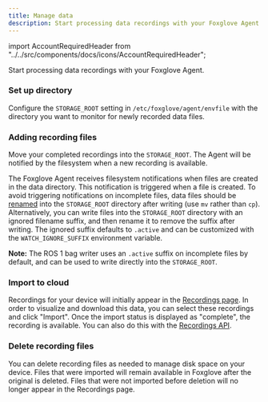 ```yaml
---
title: Manage data
description: Start processing data recordings with your Foxglove Agent.
---
```


import AccountRequiredHeader from "../../src/components/docs/icons/AccountRequiredHeader";

<AccountRequiredHeader badgeText="Requires Enterprise plan" />

Start processing data recordings with your Foxglove Agent.

### Set up directory

Configure the `STORAGE_ROOT` setting in `/etc/foxglove/agent/envfile` with the directory you want to monitor for newly recorded data files.

### Adding recording files

Move your completed recordings into the `STORAGE_ROOT`. The Agent will be notified by the filesystem when a new recording is available.

The Foxglove Agent receives filesystem notifications when files are created in the data directory. This notification is triggered when a file is created. To avoid triggering notifications on incomplete files, data files should be [renamed](https://man7.org/linux/man-pages/man1/rename.1.html) into the `STORAGE_ROOT` directory after writing (use `mv` rather than `cp`). Alternatively, you can write files into the `STORAGE_ROOT` directory with an ignored filename suffix, and then rename it to remove the suffix after writing. The ignored suffix defaults to `.active` and can be customized with the `WATCH_IGNORE_SUFFIX` environment variable.

**Note:** The ROS 1 bag writer uses an `.active` suffix on incomplete files by default, and can be used to write directly into the `STORAGE_ROOT`.

### Import to cloud

Recordings for your device will initially appear in the [Recordings page](https://console.foxglove.dev/recordings). In order to visualize and download this data, you can select these recordings and click "Import". Once the import status is displayed as "complete", the recording is available. You can also do this with the [Recordings API](https://docs.foxglove.dev/api/#tag/Recordings/paths/~1recordings~1%7Bid%7D~1import/post).

### Delete recording files

You can delete recording files as needed to manage disk space on your device. Files that were imported will remain available in Foxglove after the original is deleted. Files that were not imported before deletion will no longer appear in the Recordings page.
